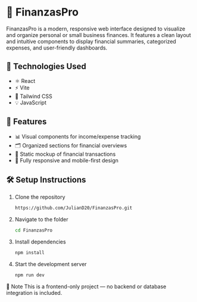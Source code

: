 # 💼 FinanzasPro

FinanzasPro is a modern, responsive web interface designed to visualize and organize personal or small business finances. It features a clean layout and intuitive components to display financial summaries, categorized expenses, and user-friendly dashboards.

## 🚀 Technologies Used
- ⚛️ React
- ⚡ Vite
- 🎨 Tailwind CSS
- 💡 JavaScript

## 🎯 Features
- 📊 Visual components for income/expense tracking
- 🗂️ Organized sections for financial overviews
- 🧾 Static mockup of financial transactions
- 📱 Fully responsive and mobile-first design

## 🛠️ Setup Instructions
1. Clone the repository  
   ```bash
   https://github.com/JulianD20/FinanzasPro.git

2. Navigate to the folder
   ```bash
   cd FinanzasPro

3. Install dependencies
    ```bash
   npm install

4. Start the development server
   ```bash
   npm run dev

📌 Note
This is a frontend-only project — no backend or database integration is included.

